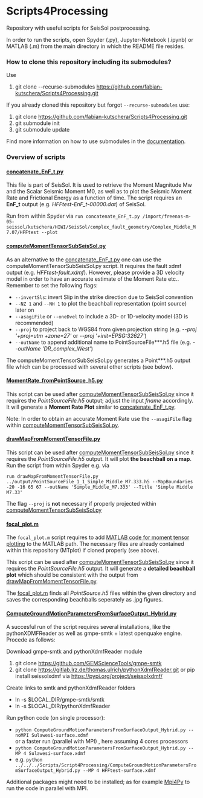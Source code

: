 # Scripts4Processing
Repository with useful scripts for SeisSol postprocessing.

In order to run the scripts, open Spyder (.py), Jupyter-Notebook (.ipynb) or MATLAB (.m) from the main directory in which the README file resides.

### How to clone this repository including its submodules?

Use
1. git clone --recurse-submodules https://github.com/fabian-kutschera/Scripts4Processing.git

If you already cloned this repository but forgot `--recurse-submodules` use:
1. git clone https://github.com/fabian-kutschera/Scripts4Processing.git
2. git submodule init
3. git submodule update

Find more information on how to use submodules in the [documentation](https://git-scm.com/book/en/v2/Git-Tools-Submodules).

### Overview of scripts


#### [concatenate_EnF_t.py](./concatenate_EnF_t.py)
This file is part of SeisSol. It is used to retrieve the Moment Magnitude Mw and the Scalar Seismic Moment M0, as well as to plot the Seismic Moment Rate and Frictional Energy as a function of time. The script requires an **EnF_t** output (e.g. *HFFtest-EnF_t-00000.dat*) of SeisSol.

Run from within Spyder via `run concatenate_EnF_t.py /import/freenas-m-05-seissol/kutschera/HIWI/SeisSol/complex_fault_geometry/Complex_Middle_M7.07/HFFtest --plot`

#### [computeMomentTensorSubSeisSol.py](./TeleseismicDataRelated/computeMomentTensorSubSeisSol.py)
As an alternative to the [concatenate_EnF_t.py](./concatenate_EnF_t.py) one can use the computeMomentTensorSubSeisSol.py script. It requires the fault xdmf output (e.g. *HFFtest-fault.xdmf*). However, please provide a 3D velocity model in order to have an accurate estimate of the Moment Rate etc.. Remember to set the following flags:
- `--invertSls`: invert Slip in the strike direction due to SeisSol convention
- `--NZ 1` and `--NH 1` to plot the beachball representation (point source) later on
- `--asagiFile` or `--oneDvel` to include a 3D- or 1D-velocity model (3D is recommended)
- `--proj` to project back to WGS84 from given projection string (e.g. *--proj '+proj=utm +zone=27'* or *--proj '+init=EPSG:32627'*)
- `--outName` to append additional name to PointSourceFile***.h5 file (e.g. *--outName 'DR_complex_West'*)

The computeMomentTensorSubSeisSol.py generates a Point***.h5 output file which can be processed with several other scripts (see below).

#### [MomentRate_fromPointSource_h5.py](./MomentRate_fromPointSource_h5.py)
This script can be used after [computeMomentTensorSubSeisSol.py](./TeleseismicDataRelated/computeMomentTensorSubSeisSol.py) since it requires the *PointSourceFile.h5* output; adjust the input *fname* accordingly. It will generate a **Moment Rate Plot** similar to [concatenate_EnF_t.py](./concatenate_EnF_t.py).

Note: In order to obtain an accurate Moment Rate use the `--asagiFile` flag within [computeMomentTensorSubSeisSol.py](./TeleseismicDataRelated/computeMomentTensorSubSeisSol.py).

#### [drawMapFromMomentTensorFile.py](./TeleseismicDataRelated/drawMapFromMomentTensorFile.py)
This script can be used after [computeMomentTensorSubSeisSol.py](./TeleseismicDataRelated/computeMomentTensorSubSeisSol.py) since it requires the *PointSourceFile.h5* output. It will plot **the beachball on a map**. Run the script from within Spyder e.g. via 

`run drawMapFromMomentTensorFile.py ../output/PointSourceFile_1_1_Simple_Middle_M7.333.h5 --MapBoundaries -20 -16 65 67 --outName 'Simple_Middle_M7.333' --Title 'Simple Middle M7.33'`

The flag `--proj` is **not** necessary if properly projected within [computeMomentTensorSubSeisSol.py](./TeleseismicDataRelated/computeMomentTensorSubSeisSol.py)

#### [focal_plot.m](./focal_plot.m)
The `focal_plot.m` script requires to add [MATLAB code for moment tensor plotting](https://github.com/djpugh/MTplot) to the MATLAB path. The necessary files are already contained within this repository (MTplot) if cloned properly (see above).

This script can be used after [computeMomentTensorSubSeisSol.py](./TeleseismicDataRelated/computeMomentTensorSubSeisSol.py) since it requires the *PointSourceFile.h5* output. It will generate a **detailed beachball plot** which should be consistent with the output from [drawMapFromMomentTensorFile.py](./TeleseismicDataRelated/drawMapFromMomentTensorFile.py).

The [focal_plot.m](./focal_plot.m) finds all *PointSource.h5* files within the given directory and saves the corresponding beachballs seperately as .jpg figures.

#### [ComputeGroundMotionParametersFromSurfaceOutput_Hybrid.py](./ComputeGroundMotionParametersFromSurfaceOutput_Hybrid.py)

A succesful run of the script requires several installations, like the pythonXDMFReader as well as gmpe-smtk + latest openquake engine.
Procede as follows:

Download gmpe-smtk and pythonXdmfReader module
1. git clone https://github.com/GEMScienceTools/gmpe-smtk 
2. git clone https://gitlab.lrz.de/thomas.ulrich/pythonXdmfReader.git or pip install seissolxdmf via https://pypi.org/project/seissolxdmf/

Create links to smtk and pythonXdmfReader folders
- ln -s $LOCAL_DIR/gmpe-smtk/smtk
- ln -s $LOCAL_DIR/pythonXdmfReader

Run python code (on single processor):

- `python ComputeGroundMotionParametersFromSurfaceOutput_Hybrid.py --noMPI Sulawesi-surface.xdmf`   
or a faster run (parallel with MPI) , here assuming 4 cores processors 
- `python ComputeGroundMotionParametersFromSurfaceOutput_Hybrid.py --MP 4 Sulawesi-surface.xdmf`  
- e.g. `python ../../../Scripts/Script4Processing/ComputeGroundMotionParametersFromSurfaceOutput_Hybrid.py --MP 4 HFFtest-surface.xdmf`

Additional packages might need to be installed; as for example [Mpi4Py](https://anaconda.org/conda-forge/mpi4py) to run the code in parallel with MPI.
